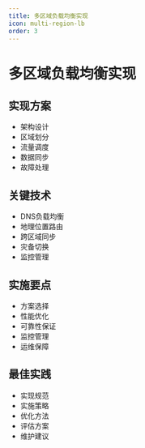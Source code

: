 ```yaml
---
title: 多区域负载均衡实现
icon: multi-region-lb
order: 3
---
```


# 多区域负载均衡实现

## 实现方案
- 架构设计
- 区域划分
- 流量调度
- 数据同步
- 故障处理

## 关键技术
- DNS负载均衡
- 地理位置路由
- 跨区域同步
- 灾备切换
- 监控管理

## 实施要点
- 方案选择
- 性能优化
- 可靠性保证
- 监控管理
- 运维保障

## 最佳实践
- 实现规范
- 实施策略
- 优化方法
- 评估方案
- 维护建议
